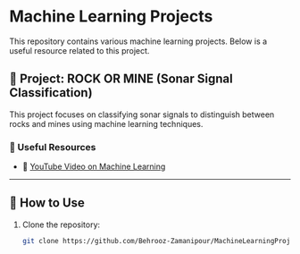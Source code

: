 # Machine Learning Projects

This repository contains various machine learning projects. Below is a useful resource related to this project.

## 📌 Project: ROCK OR MINE (Sonar Signal Classification)
This project focuses on classifying sonar signals to distinguish between rocks and mines using machine learning techniques.

### 🔗 Useful Resources
- 🎥 [YouTube Video on Machine Learning](https://www.youtube.com/watch?v=fiz1ORTBGpY&list=PLfFghEzKVmjvuSA67LszN1dZ-Dd_pkus6)

---

## 🚀 How to Use
1. Clone the repository:
   ```sh
   git clone https://github.com/Behrooz-Zamanipour/MachineLearningProjects.git
